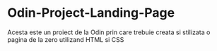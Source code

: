 # Odin-Project-Landing-Page
Acesta este un proiect de la Odin prin care trebuie creata si stilizata o pagina de la zero utilizand HTML si CSS